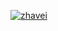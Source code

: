[![zhavei](https://circleci.com/gh/zhavei/GitConnect.svg?style=svg)](https://circleci.com/gh/zhavei/GitConnect)
